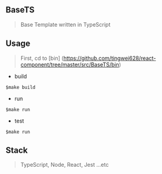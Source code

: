## BaseTS
> Base Template written in TypeScript


## Usage

> First, cd to [bin] (https://github.com/tingwei628/react-component/tree/master/src/BaseTS/bin)

- build
```
$make build
```

- run
```
$make run
```

- test
```
$make run
```

## Stack
> TypeScript, Node, React, Jest ...etc
